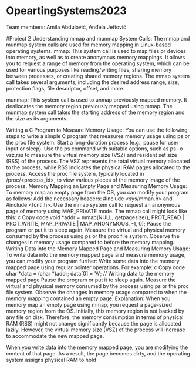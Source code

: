 # OpeartingSystems2023

Team members: Amila Abdulović, Anđela Jeftović


#Project 2
Understanding mmap and munmap System Calls:
The mmap and munmap system calls are used for memory mapping in Linux-based operating systems.
mmap: This system call is used to map files or devices into memory, as well as to create anonymous memory mappings. It allows you to request a range of memory from the operating system, which can be used for various purposes like reading/writing files, sharing memory between processes, or creating shared memory regions. The mmap system call takes several arguments, including the desired address range, size, protection flags, file descriptor, offset, and more.

munmap: This system call is used to unmap previously mapped memory. It deallocates the memory region previously mapped using mmap. The munmap system call takes the starting address of the memory region and the size as its arguments.

Writing a C Program to Measure Memory Usage:
You can use the following steps to write a simple C program that measures memory usage using ps or the proc file system:
Start a long-duration process (e.g., pause for user input or sleep).
Use the ps command with suitable options, such as ps -o vsz,rss to measure the virtual memory size (VSZ) and resident set size (RSS) of the process. The VSZ represents the total virtual memory allocated to the process, while RSS indicates the physical RAM pages allocated to the process.
Access the proc file system, typically located in /proc/<process_id>, to view various pieces of the memory image of the process.
Memory Mapping an Empty Page and Measuring Memory Usage:
To memory map an empty page from the OS, you can modify your program as follows:
Add the necessary headers: #include <sys/mman.h> and #include <fcntl.h>.
Use the mmap system call to request an anonymous page of memory using MAP_PRIVATE mode. The mmap call might look like this:
c
Copy code
void *addr = mmap(NULL, getpagesize(), PROT_READ | PROT_WRITE, MAP_PRIVATE | MAP_ANONYMOUS, -1, 0);
Pause the program or put it to sleep again.
Measure the virtual and physical memory consumed by the process using ps or the proc file system.
Observe the changes in memory usage compared to before the memory mapping.
Writing Data into the Memory Mapped Page and Measuring Memory Usage:
To write data into the memory mapped page and measure memory usage, you can modify your program further:
Write some data into the memory mapped page using regular pointer operations. For example:
c
Copy code
char *data = (char *)addr;
data[0] = 'A'; // Writing data to the memory mapped page
Pause the program or put it to sleep again.
Measure the virtual and physical memory consumed by the process using ps or the proc file system.
Observe the changes in memory usage compared to when the memory mapping contained an empty page.
Explanation:
When you memory map an empty page using mmap, you request a page-sized memory region from the OS. Initially, this memory region is not backed by any file on disk. Therefore, the memory consumption in terms of physical RAM (RSS) might not change significantly because the page is allocated lazily. However, the virtual memory size (VSZ) of the process will increase to accommodate the new mapped page.

When you write data into the memory mapped page, you are modifying the content of that page. As a result, the page becomes dirty, and the operating system assigns physical RAM to hold
